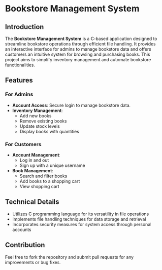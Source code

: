 # Bookstore Management System

## Introduction

The **Bookstore Management System** is a C-based application designed to streamline bookstore operations through efficient file handling. It provides an interactive interface for admins to manage bookstore data and offers customers an intuitive system for browsing and purchasing books. This project aims to simplify inventory management and automate bookstore functionalities.

## Features

### For Admins
- **Account Access**: Secure login to manage bookstore data.
- **Inventory Management**:
  - Add new books
  - Remove existing books
  - Update stock levels
  - Display books with quantities

### For Customers
- **Account Management**:
  - Log in and out
  - Sign up with a unique username
- **Book Management**:
  - Search and filter books
  - Add books to a shopping cart
  - View shopping cart

## Technical Details

- Utilizes C programming language for its versatility in file operations
- Implements file handling techniques for data storage and retrieval
- Incorporates security measures for system access through personal accounts

## Contribution

Feel free to fork the repository and submit pull requests for any improvements or bug fixes.
